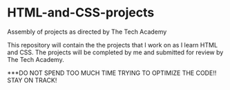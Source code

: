 # HTML-and-CSS-projects
Assembly of projects as directed by The Tech Academy

This repository will contain the the projects that I work on as I learn HTML and CSS.
The projects will be completed by me and submitted for review by The Tech Academy.

***DO NOT SPEND TOO MUCH TIME TRYING TO OPTIMIZE THE CODE!! STAY ON TRACK!
